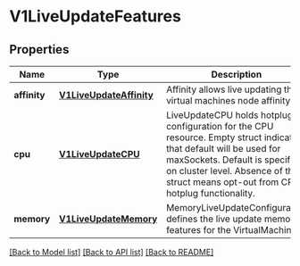 # V1LiveUpdateFeatures

## Properties
Name | Type | Description | Notes
------------ | ------------- | ------------- | -------------
**affinity** | [**V1LiveUpdateAffinity**](V1LiveUpdateAffinity.md) | Affinity allows live updating the virtual machines node affinity | [optional] 
**cpu** | [**V1LiveUpdateCPU**](V1LiveUpdateCPU.md) | LiveUpdateCPU holds hotplug configuration for the CPU resource. Empty struct indicates that default will be used for maxSockets. Default is specified on cluster level. Absence of the struct means opt-out from CPU hotplug functionality. | [optional] 
**memory** | [**V1LiveUpdateMemory**](V1LiveUpdateMemory.md) | MemoryLiveUpdateConfiguration defines the live update memory features for the VirtualMachine | [optional] 

[[Back to Model list]](../README.md#documentation-for-models) [[Back to API list]](../README.md#documentation-for-api-endpoints) [[Back to README]](../README.md)


